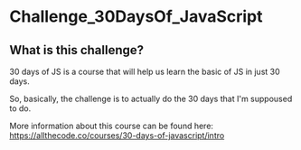 # Challenge_30DaysOf_JavaScript

## What is this challenge?

30 days of JS is a course that will help us learn the basic of JS in just 30 days.

So, basically, the challenge is to actually do the 30 days that I'm suppoused to do.

More information about this course can be found here: https://allthecode.co/courses/30-days-of-javascript/intro